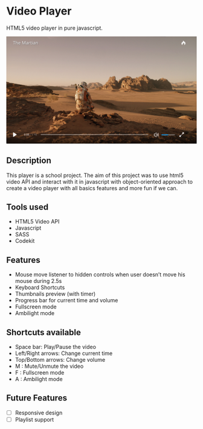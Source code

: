Video Player
============

HTML5 video player in pure javascript.

![player](https://github.com/theorosel/player/raw/master/assets/img/screenshot.png) 

## Description
This player is a school project. The aim of this project was to use html5 video API and interact with it in javascript with object-oriented approach to create a video player with all basics features and more fun if we can.

## Tools used
- HTML5 Video API
- Javascript
- SASS
- Codekit

## Features
- Mouse move listener to hidden controls when user doesn’t move his mouse during 2.5s
- Keyboard Shortcuts
- Thumbnails preview (with timer)
- Progress bar for current time and volume
- Fullscreen mode
- Ambilight mode

## Shortcuts available
- Space bar: Play/Pause the video
- Left/Right arrows: Change current time
- Top/Bottom arrows: Change volume
- M : Mute/Unmute the video
- F : Fullscreen mode
- A : Ambilight mode

## Future Features
- [ ] Responsive design
- [ ] Playlist support
